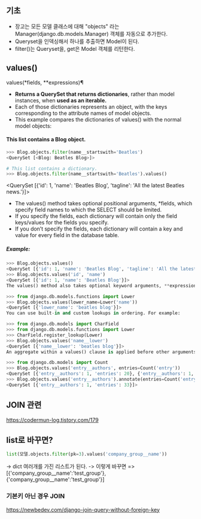 
## 기초 
- 장고는 모든 모델 클래스에 대해 "objects" 라는 Manager(django.db.models.Manager) 객체를 자동으로 추가한다.
- Queryset을 인덱싱해서 하나를 추출하면 Model이 된다.
- filter()는 Queryset을, get은 Model 객체를 리턴한다. 

## values()
values(*fields, **expressions)¶
- **Returns a QuerySet that returns dictionaries**, rather than model instances, when **used as an iterable.**
- Each of those dictionaries represents an object, with the keys corresponding to the attribute names of model objects.
- This example compares the dictionaries of values() with the normal model objects:

#### This list contains a Blog object.
```python
>>> Blog.objects.filter(name__startswith='Beatles')
<QuerySet [<Blog: Beatles Blog>]>

# This list contains a dictionary.
>>> Blog.objects.filter(name__startswith='Beatles').values()
```
<QuerySet [{'id': 1, 'name': 'Beatles Blog', 'tagline': 'All the latest Beatles news.'}]>

- The values() method takes optional positional arguments, *fields, which specify field names to which the SELECT should be limited. 
- If you specify the fields, each dictionary will contain only the field keys/values for the fields you specify. 
- If you don’t specify the fields, each dictionary will contain a key and value for every field in the database table.

##### Example:
```python
>>> Blog.objects.values()
<QuerySet [{'id': 1, 'name': 'Beatles Blog', 'tagline': 'All the latest Beatles news.'}]>
>>> Blog.objects.values('id', 'name')
<QuerySet [{'id': 1, 'name': 'Beatles Blog'}]>
The values() method also takes optional keyword arguments, **expressions, which are passed through to annotate():

>>> from django.db.models.functions import Lower
>>> Blog.objects.values(lower_name=Lower('name'))
<QuerySet [{'lower_name': 'beatles blog'}]>
You can use built-in and custom lookups in ordering. For example:

>>> from django.db.models import CharField
>>> from django.db.models.functions import Lower
>>> CharField.register_lookup(Lower)
>>> Blog.objects.values('name__lower')
<QuerySet [{'name__lower': 'beatles blog'}]>
An aggregate within a values() clause is applied before other arguments within the same values() clause. If you need to group by another value, add it to an earlier values() clause instead. For example:

>>> from django.db.models import Count
>>> Blog.objects.values('entry__authors', entries=Count('entry'))
<QuerySet [{'entry__authors': 1, 'entries': 20}, {'entry__authors': 1, 'entries': 13}]>
>>> Blog.objects.values('entry__authors').annotate(entries=Count('entry'))
<QuerySet [{'entry__authors': 1, 'entries': 33}]>
```

## JOIN 관련 
https://codermun-log.tistory.com/179

## list로 바꾸면?

```python
list(모델.objects.filter(pk=3).values('company_group__name'))
```
-> dict 여러개를 가진 리스트가 된다. 
-> 이렇게 바꾸면
=> [{'company_group__name':'test_group'}, {'company_group__name':'test_group'}]


### 기본키 아닌 경우 JOIN
https://newbedev.com/django-join-query-without-foreign-key
